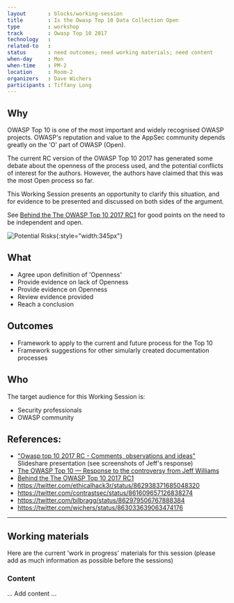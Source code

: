 ```yaml
---
layout       : blocks/working-session
title        : Is the Owasp Top 10 Data Collection Open
type         : workshop
track        : Owasp Top 10 2017
technology   :
related-to   :
status       : need outcomes; need working materials; need content 
when-day     : Mon
when-time    : PM-2
location     : Room-2
organizers   : Dave Wichers
participants : Tiffany Long
---
```


## Why

OWASP Top 10 is one of the most important and widely recognised OWASP projects. OWASP's reputation and value to the AppSec
community depends greatly on the 'O' part of OWASP (Open).

The current RC version of the OWASP Top 10 2017 has generated some debate about the openness of the process used, and the potential conflicts of interest for the authors. However, the authors have claimed that this was the most Open process so far.

This Working Session presents an opportunity to clarify this situation, and for evidence to be presented and discussed on both
sides of the argument.

See [Behind the The OWASP Top 10 2017 RC1](https://medium.com/@JoshCGrossman/behind-the-the-owasp-top-10-2017-rc1-df43236f79ff) for good points on the need to be independent and open.

![Potential Risks](https://cdn-images-1.medium.com/max/1440/1*pVqqjr479FPGgt8xOsVZfw.png){:style="width:345px"}

## What

 - Agree upon definition of 'Openness'
 - Provide evidence on lack of Openness
 - Provide evidence on Openness
 - Review evidence provided
 - Reach a conclusion
 
## Outcomes 

- Framework to apply to the current and future process for the Top 10
- Framework suggestions for other simularly created documentation processes

## Who

The target audience for this Working Session is:

 - Security professionals
 - OWASP community

## References:

 - ["Owasp top 10 2017 RC - Comments, observations and ideas"](https://www.slideshare.net/DinisCruz/owasp-top-10-2017-rc-comments-observations-and-ideas) Slideshare presentation (see screenshots of Jeff's response)
 - [The OWASP Top 10 — Response to the controversy from Jeff Williams](https://medium.com/@JoshCGrossman/the-owasp-top-10-response-to-the-controversy-from-jeff-williams-d080f33ae1f)
 - [Behind the The OWASP Top 10 2017 RC1](https://medium.com/@JoshCGrossman/behind-the-the-owasp-top-10-2017-rc1-df43236f79ff)
 - https://twitter.com/ethicalhack3r/status/862938371685048320
 - https://twitter.com/contrastsec/status/861609657126838274
 - https://twitter.com/bilbragg/status/862979506767888384
 - https://twitter.com/wichers/status/863033639063474176

--- 

## Working materials

Here are the current 'work in progress' materials for this session (please add as much information as possible before the sessions)

### Content

... Add content ...


